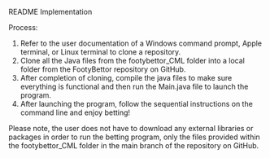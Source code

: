 README Implementation 

Process:
1. Refer to the user documentation of a Windows command prompt, Apple terminal, or Linux terminal to clone a repository. 
2. Clone all the Java files from the footybettor_CML folder into a local folder from the FootyBettor repository on GitHub. 
3. After completion of cloning, compile the java files to make sure everything is functional and then run the Main.java file to launch the program. 
4. After launching the program, follow the sequential instructions on the command line and enjoy betting!


Please note, the user does not have to download any external libraries or packages in order to run the betting program, only the files provided within 
the footybettor_CML folder in the main branch of the repository on GitHub. 
